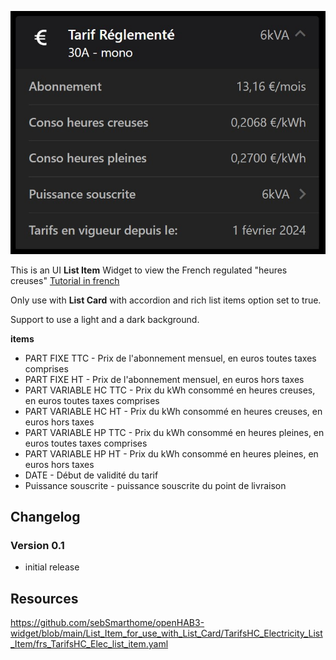![Screen1](https://github.com/sebSmarthome/openHAB3-widget/raw/main/List_Item_for_use_with_List_Card/TarifsHC_Electricity_List_Item/screenshots/tarifselec.jpg)

This is an UI **List Item** Widget to view the French regulated "heures creuses"
[Tutorial in french](https://github.com/sebSmarthome/openHAB3-widget/wiki/Tarifs-r%C3%A9glement%C3%A9s-%C3%A9l%C3%A9ctricit%C3%A9-option-Heures-Creuses)

Only use with **List Card** with accordion and rich list items option set to true.

Support to use a light and a dark background.

**items**

* PART FIXE TTC - Prix de l'abonnement mensuel, en euros toutes taxes comprises
* PART FIXE HT - Prix de l'abonnement mensuel, en euros hors taxes
* PART VARIABLE HC TTC - Prix du kWh consommé en heures creuses, en euros toutes taxes comprises
* PART VARIABLE HC HT - Prix du kWh consommé en heures creuses, en euros hors taxes
* PART VARIABLE HP TTC - Prix du kWh consommé en heures pleines, en euros toutes taxes comprises
* PART VARIABLE HP HT - Prix du kWh consommé en heures pleines, en euros hors taxes
* DATE - Début de validité du tarif
* Puissance souscrite - puissance souscrite du point de livraison

## Changelog

### Version 0.1

* initial release

## Resources

<https://github.com/sebSmarthome/openHAB3-widget/blob/main/List_Item_for_use_with_List_Card/TarifsHC_Electricity_List_Item/frs_TarifsHC_Elec_list_item.yaml>
